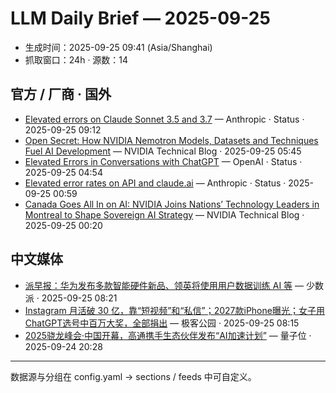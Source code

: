 # LLM Daily Brief — 2025-09-25

- 生成时间：2025-09-25 09:41 (Asia/Shanghai)
- 抓取窗口：24h · 源数：14


## 官方 / 厂商 · 国外

- [Elevated errors on Claude Sonnet 3.5 and 3.7](https://status.claude.com/incidents/206nlm2l4ny5) — Anthropic · Status · 2025-09-25 09:12
- [Open Secret: How NVIDIA Nemotron Models, Datasets and Techniques Fuel AI Development](https://blogs.nvidia.com/blog/nemotron-open-source-ai/) — NVIDIA Technical Blog · 2025-09-25 05:45
- [Elevated Errors in Conversations with ChatGPT](https://status.openai.com//incidents/01K5YHH1J7J9EKMXFSM2PKTYYR) — OpenAI · Status · 2025-09-25 04:54
- [Elevated error rates on API and claude.ai](https://status.claude.com/incidents/mf6sw0fbyvvf) — Anthropic · Status · 2025-09-25 00:59
- [Canada Goes All In on AI: NVIDIA Joins Nations’ Technology Leaders in Montreal to Shape Sovereign AI Strategy](https://blogs.nvidia.com/blog/canada-all-in/) — NVIDIA Technical Blog · 2025-09-25 00:20


## 中文媒体

- [派早报：华为发布多款智能硬件新品、领英将使用用户数据训练 AI 等](https://sspai.com/post/102742) — 少数派 · 2025-09-25 08:21
- [Instagram 月活破 30 亿，靠“短视频”和“私信”；2027款iPhone曝光；女子用ChatGPT选号中百万大奖，全部捐出](http://www.geekpark.net/news/354413) — 极客公园 · 2025-09-25 08:15
- [2025骁龙峰会·中国开幕，高通携手生态伙伴发布“AI加速计划”](https://www.qbitai.com/2025/09/335901.html) — 量子位 · 2025-09-24 20:28

---
数据源与分组在 config.yaml → sections / feeds 中可自定义。